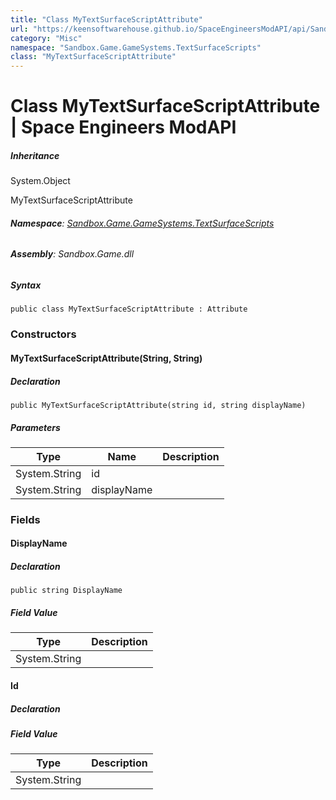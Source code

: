 ```yaml
---
title: "Class MyTextSurfaceScriptAttribute"
url: "https://keensoftwarehouse.github.io/SpaceEngineersModAPI/api/Sandbox.Game.GameSystems.TextSurfaceScripts.MyTextSurfaceScriptAttribute.html"
category: "Misc"
namespace: "Sandbox.Game.GameSystems.TextSurfaceScripts"
class: "MyTextSurfaceScriptAttribute"
---
```


# Class MyTextSurfaceScriptAttribute | Space Engineers ModAPI

##### Inheritance

System.Object

MyTextSurfaceScriptAttribute

###### **Namespace**: [Sandbox.Game.GameSystems.TextSurfaceScripts](https://keensoftwarehouse.github.io/SpaceEngineersModAPI/api/Sandbox.Game.GameSystems.TextSurfaceScripts.html)

###### **Assembly**: Sandbox.Game.dll

##### Syntax

```
public class MyTextSurfaceScriptAttribute : Attribute
```

### Constructors

#### MyTextSurfaceScriptAttribute(String, String)

##### Declaration

```
public MyTextSurfaceScriptAttribute(string id, string displayName)
```

##### Parameters

| Type | Name | Description |
| --- | --- | --- |
| System.String | id  |     |
| System.String | displayName |     |

### Fields

#### DisplayName

##### Declaration

```
public string DisplayName
```

##### Field Value

| Type | Description |
| --- | --- |
| System.String |     |

#### Id

##### Declaration

##### Field Value

| Type | Description |
| --- | --- |
| System.String |     |